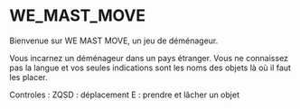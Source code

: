 # WE_MAST_MOVE

Bienvenue sur WE MAST MOVE, un jeu de déménageur.

Vous incarnez un déménageur dans un pays étranger. Vous ne connaissez pas la langue et vos seules indications sont les noms des objets
là où il faut les placer.


Controles : 
ZQSD : déplacement
E : prendre et lâcher un objet
